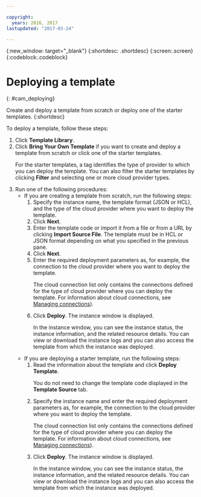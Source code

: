 ```yaml
---

copyright:
  years: 2016, 2017
lastupdated: "2017-03-24"

---
```

<!-- Copyright info and last updated date at top of file: REQUIRED
    The copyright and lastupdated info is YAML content that must occur at the top of the MD file, before attributes are listed.
    It must be --- surrounded by 3 dashes ---
    The value "years" can contain just one year or a two years separated by a comma. (years: 2014, 2016)
    The value "lastupdated" must be followed by a machine date in quotes in the following format: "YYYY-MM-DD"
    The value for "years" must be indented 2 spaces under "copyright", followed by "lastupdated" which should start on its own non-indented line.

-->

<!-- Common attributes used in the template are defined as follows: -->
{:new_window: target="_blank"}
{:shortdesc: .shortdesc}
{:screen:.screen}
{:codeblock:.codeblock}

<!-- Additional task topic: OPTIONAL
This is the template for additional task topics that are needed beyond the basic tasks in the getting started index.md.  As needed, other task topics can be included, with titles such as "Configuring x", "Administering y", "Managing z", etc. This topic is a peer of the getting started index.md in the <servicename>.ditamap. This topic can have one level of children and they also can be referenced in <servicename>.ditamap -->

# Deploying a template
<!-- for example, Uploading your data -->
{: #cam_deploying}
<!-- Provide an appropriate ID above -->

<!-- The short description section should include a sentence describing why this task is needed. For search engine optimization, include the service long name and "Bluemix". For example: -->

Create and deploy a template from scratch or deploy one of the starter templates.
{:shortdesc}

To deploy a template, follow these steps:

<!-- Use ordered list markup for the step section. Include code examples as needed. -->

<ol><li>Click <strong>Template Library</strong>.</li>
<li>Click <strong>Bring Your Own Template</strong> if you want to create and deploy a template from scratch or click one of the starter  templates.
<p>For the starter templates, a tag identifies the type of provider to which you can deploy the template. You can also filter the starter templates by clicking <strong>Filter</strong> and selecting one or more cloud provider types.</p></li>
<li>Run one of the following procedures:
<ul><li>If you are creating a template from scratch, run the following steps:
 <ol><li>Specify the instance name, the template format (JSON or HCL), and the type of the cloud provider where you want to deploy the template.</li> 
 <li>Click <strong>Next</strong>.</li> 
 <li>Enter the template code or import it from a file or from a URL by clicking <strong>Import Source File</strong>. The template must be in HCL or JSON format depending on what you specified in the previous pane.</li>
 <li>Click <strong>Next</strong>.</li>
 <li>Enter the required deployment parameters as, for example, the connection to the cloud provider where you want to deploy the template.
 <p>The cloud connection list only contains the connections defined for the type of cloud provider where you can deploy the template. For information about cloud connections, see <a href="https://console.{DomainName}/docs/services/CloudAutomationManager/cam_managing_connections.html" target="_blank">Managing connections</a>).</p></li>
 <li>Click <strong>Deploy</strong>. The instance window is displayed.
 <p>In the instance window, you can see the instance status, the instance information, and the related resource details. You can view or download the instance logs and you can also access the template from which the instance was deployed.</p></li></ol></li>
<li>If you are deploying a starter template, run the following steps:
 <ol><li>Read the information about the template and click <strong>Deploy Template</strong>. 
 <p>You do not need to change the template code displayed in the <strong>Template Source</strong> tab.</p></li>
 <li>Specify the instance name and enter the required deployment parameters as, for example, the connection to the cloud provider where you want to deploy the template.
   <p>The cloud connection list only contains the connections defined for the type of cloud provider where you can deploy the template. For information about cloud connections, see <a href="https://console.{DomainName}/docs/services/CloudAutomationManager/cam_managing_connections.html" target="_blank">Managing connections</a>).</p></li>
   <li>Click <strong>Deploy</strong>. The instance window is displayed.
   <p>In the instance window, you can see the instance status, the instance information, and the related resource details. You can view or download the instance logs and you can also access the template from which the instance was deployed.</p></li></ol></li></ul></li></ol>

